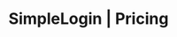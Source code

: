 ---
title: "SimpleLogin | Pricing"
url: "/pricing/"
description: "SimpleLogin is 100% funded by the community. It depends on your support to keep the service running and develop new features."
---